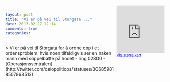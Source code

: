 ```yaml
---
layout: post
title: "Vi er på vei til Storgata ..."
date: 2013-02-27 12:14
comments: true
categories: 
---
```

<div style="float:right; margin:5px; position:relative;top:-130px;"><iframe width="150" height="150" frameborder="0" scrolling="no" marginheight="0" marginwidth="0" src="http://maps.google.com/maps?q=Storgata,+Oslo&hl=no&t=m&z=14&output=embed&iwloc=&"></iframe><br/><small><a href="http://maps.google.com/maps?q=Storgata,+Oslo&hl=no&t=m&z=14&source=embed&iwloc=A" style="color:#0000FF;text-align:left" target="_new">Vis st&oslash;rre kart</a></small></div>
> Vi er på vei til Storgata for å ordne opp i et ordensproblem: hvis noen tilfeldigvis ser en naken mann med søppelbøtte på hodet - ring 02800
- [Operasjonssentralen](http://twitter.com/oslopolitiops/statuses/306859818507968513)
